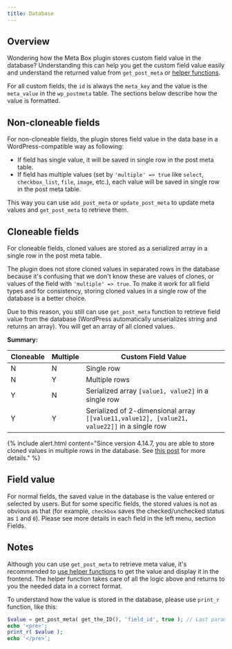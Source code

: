 ```yaml
---
title: Database
---
```


## Overview

Wondering how the Meta Box plugin stores custom field value in the database? Understanding this can help you get the custom field value easily and understand the returned value from `get_post_meta` or [helper functions](/displaying-fields/).

For all custom fields, the `id` is always the `meta_key` and the value is the `meta_value` in the `wp_postmeta` table. The sections below describe how the value is formatted.

## Non-cloneable fields

For non-cloneable fields, the plugin stores field value in the data base in a WordPress-compatible way as following:

- If field has single value, it will be saved in single row in the post meta table.
- If field has multiple values (set by `'multiple' => true` like `select`, `checkbox_list`, `file`, `image`, etc.), each value will be saved in single row in the post meta table.

This way you can use `add_post_meta` or `update_post_meta` to update meta values and `get_post_meta` to retrieve them.

## Cloneable fields

For cloneable fields, cloned values are stored as a serialized array in a single row in the post meta table.

The plugin does not store cloned values in separated rows in the database because it's confusing that we don't know these are values of clones, or values of the field with `'multiple' => true`. To make it work for all field types and for consistency, storing cloned values in a single row of the database is a better choice.

Due to this reason, you still can use `get_post_meta` function to retrieve field value from the database (WordPress automatically unserializes string and returns an array). You will get an array of all cloned values.

**Summary:**

Cloneable|Multiple|Custom Field Value
---|---|---
N|N|Single row
N|Y|Multiple rows
Y|N|Serialized array `[value1, value2]` in a single row
Y|Y|Serialized of 2-dimensional array `[[value11,value12], [value21, value22]]` in a single row

{% include alert.html content="Since version 4.14.7, you are able to store cloned values in multiple rows in the database. See [this post](https://metabox.io/introducing-clone-as-multiple-feature/) for more details." %}

## Field value

For normal fields, the saved value in the database is the value entered or selected by users. But for some specific fields, the stored values is not as obvious as that (for example, `checkbox` saves the checked/unchecked status as `1` and `0`). Please see more details in each field in the left menu, section Fields.

## Notes

Although you can use `get_post_meta` to retrieve meta value, it's recommended to [use helper functions](/displaying-fields/) to get the value and display it in the frontend. The helper function takes care of all the logic above and returns to you the needed data in a correct format.

To understand how the value is stored in the database, please use `print_r` function, like this:

```php
$value = get_post_meta( get_the_ID(), 'field_id', true ); // Last param should be 'false' if field is multiple
echo '<pre>';
print_r( $value );
echo '</pre>';
```
